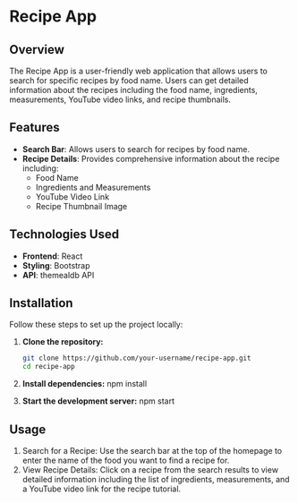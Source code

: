 # Recipe App

## Overview
The Recipe App is a user-friendly web application that allows users to search for specific recipes by food name. Users can get detailed information about the recipes including the food name, ingredients, measurements, YouTube video links, and recipe thumbnails.

## Features
- **Search Bar**: Allows users to search for recipes by food name.
- **Recipe Details**: Provides comprehensive information about the recipe including:
  - Food Name
  - Ingredients and Measurements
  - YouTube Video Link
  - Recipe Thumbnail Image

## Technologies Used
- **Frontend**: React
- **Styling**: Bootstrap
- **API**: themealdb API

## Installation
Follow these steps to set up the project locally:

1. **Clone the repository:**
   ```bash
   git clone https://github.com/your-username/recipe-app.git
   cd recipe-app
2. **Install dependencies:**
     npm install

3. **Start the development server:**
     npm start

## Usage

1. Search for a Recipe: Use the search bar at the top of the homepage to enter the name of the food you want to find a recipe for.
2. View Recipe Details: Click on a recipe from the search results to view detailed information including the list of ingredients, measurements, and a YouTube video link for the recipe tutorial.
